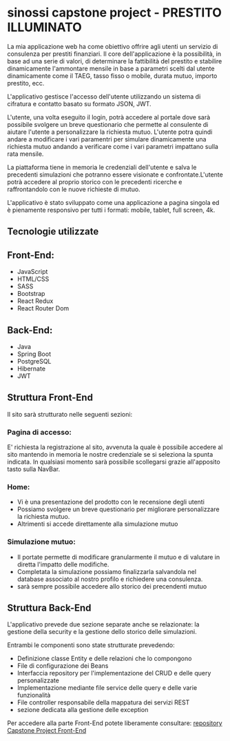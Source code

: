 # sinossi capstone project - **PRESTITO ILLUMINATO**

La mia applicazione web ha come obiettivo offrire agli utenti un servizio di consulenza per prestiti finanziari. Il core dell'applicazione è la possibilità, in base ad una serie di valori, di determinare la fattibilità del prestito e stabilire dinamicamente l'ammontare mensile in base a parametri scelti dal utente dinamicamente come il TAEG, tasso fisso o mobile, durata mutuo, importo prestito, ecc.

L'applicativo gestisce l'accesso dell'utente utilizzando un sistema di cifratura e contatto basato su formato JSON, JWT. 

L'utente, una volta eseguito il login, potrà accedere al portale dove sarà possibile svolgere un breve questionario che permette al consulente di aiutare l'utente a personalizzare la richiesta mutuo. L'utente potra quindi andare a modificare i vari paramentri per simulare dinamicamente una richiesta mutuo andando a verificare come i vari parametri impattano sulla rata mensile.

La piattaforma tiene in memoria le credenziali dell'utente e salva le precedenti simulazioni che potranno essere visionate e confrontate.L'utente potrà accedere al proprio storico con le precedenti ricerche e raffrontandolo con le nuove richieste di mutuo.

L'applicativo è stato sviluppato come una applicazione a pagina singola ed è pienamente responsivo per tutti i formati: mobile, tablet, full screen, 4k.

## Tecnologie utilizzate
## Front-End:

- JavaScript
- HTML/CSS
- SASS
- Bootstrap
- React Redux
- React Router Dom

## Back-End:
- Java
- Spring Boot
- PostgreSQL
- Hibernate
- JWT

## Struttura Front-End

Il sito sarà strutturato nelle seguenti sezioni:

### Pagina di accesso:
E' richiesta la registrazione al sito, avvenuta la quale è possibile accedere al sito mantendo in memoria le nostre credenziale se si seleziona la spunta indicata. In qualsiasi momento sarà possibile scollegarsi grazie all'apposito tasto sulla NavBar.

### Home:
- Vi è una presentazione del prodotto con le recensione degli utenti
- Possiamo svolgere un breve questionario per migliorare personalizzare la richiesta mutuo.
- Altrimenti si accede direttamente alla simulazione mutuo

### Simulazione mutuo:
- Il portate permette di modificare granularmente il mutuo e di valutare in diretta l'impatto delle modifiche.
- Completata la simulazione possiamo finalizzarla salvandola nel database associato al nostro profilo e richiedere una consulenza.
- sarà sempre possibile accedere allo storico dei precendenti mutuo

## Struttura Back-End

L'applicativo prevede due sezione separate anche se relazionate: la gestione della security e la gestione dello storico delle simulazioni.

Entrambi le componenti sono state strutturate prevedendo:
- Definizione classe Entity e delle relazioni che lo compongono
- File di configurazione dei Beans
- Interfaccia repository per l'implementazione del CRUD e delle query personalizzate
- Implementazione mediante file service delle query e delle varie funzionalità
- File controller responsabile della mappatura dei servizi REST
- sezione dedicata alla gestione delle exception

Per accedere alla parte Front-End potete liberamente consultare: [repository Capstone Project Front-End](https://github.com/Vallerga/Capstone_Project_FE.git)
